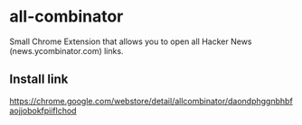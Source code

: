 # all-combinator
Small Chrome Extension that allows you to open all Hacker News (news.ycombinator.com) links.

## Install link
https://chrome.google.com/webstore/detail/allcombinator/daondphggnbhbfaojjobokfpiiflchod

